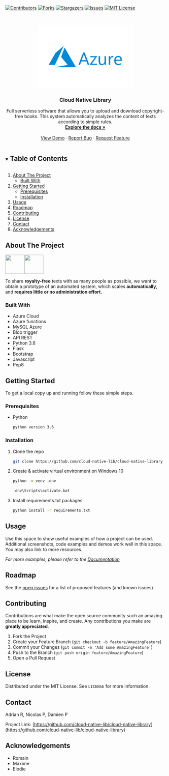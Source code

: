 <!--
*** Thanks for checking out the Best-README-Template. If you have a suggestion
*** that would make this better, please fork the repo and create a pull request
*** or simply open an issue with the tag "enhancement".
*** Thanks again! Now go create something AMAZING! :D
***
***
***
*** To avoid retyping too much info. Do a search and replace for the following:
*** github_username, repo_name, twitter_handle, email, project_title, project_description
-->

<!-- PROJECT SHIELDS -->
<!--
*** I'm using markdown "reference style" links for readability.
*** Reference links are enclosed in brackets [ ] instead of parentheses ( ).
*** See the bottom of this document for the declaration of the reference variables
*** for contributors-url, forks-url, etc. This is an optional, concise syntax you may use.
*** https://www.markdownguide.org/basic-syntax/#reference-style-links
-->

[![Contributors][contributors-shield]][contributors-url]
[![Forks][forks-shield]][forks-url]
[![Stargazers][stars-shield]][stars-url]
[![Issues][issues-shield]][issues-url]
[![MIT License][license-shield]][license-url]

<!-- PROJECT LOGO -->
<br />
<p align="center">
  <a href="https://github.com/cloud-native-lib/cloud-native-library">
    <img src="images/logo.png" alt="Logo" width="300" height="200">
  </a>

  <h3 align="center">Cloud Native Library</h3>

  <p align="center">
    Full serverless software that allows you to upload and download copyright-free books. This system automatically analyzes the content of texts according to simple rules.
    <br />
    <a href="https://github.com/cloud-native-lib/cloud-native-library"><strong>Explore the docs »</strong></a>
    <br />
    <br />
    <a href="https://github.com/cloud-native-lib/cloud-native-library">View Demo</a>
    ·
    <a href="https://github.com/cloud-native-lib/cloud-native-library/issues">Report Bug</a>
    ·
    <a href="https://github.com/cloud-native-lib/cloud-native-library/issues">Request Feature</a>
  </p>
</p>

<!-- TABLE OF CONTENTS -->
<details open="open">
  <summary><h2 style="display: inline-block">Table of Contents</h2></summary>
  <ol>
    <li>
      <a href="#about-the-project">About The Project</a>
      <ul>
        <li><a href="#built-with">Built With</a></li>
      </ul>
    </li>
    <li>
      <a href="#getting-started">Getting Started</a>
      <ul>
        <li><a href="#prerequisites">Prerequisites</a></li>
        <li><a href="#installation">Installation</a></li>
      </ul>
    </li>
    <li><a href="#usage">Usage</a></li>
    <li><a href="#roadmap">Roadmap</a></li>
    <li><a href="#contributing">Contributing</a></li>
    <li><a href="#license">License</a></li>
    <li><a href="#contact">Contact</a></li>
    <li><a href="#acknowledgements">Acknowledgements</a></li>
  </ol>
</details>

<!-- ABOUT THE PROJECT -->

## About The Project

<div style='display:flex;'>
  <img src="https://media.giphy.com/media/KAq5w47R9rmTuvWOWa/giphy.gif" width="60" height="60" />
  <img src="https://media.giphy.com/media/xUA7b2OfgTuVzqpVXq/giphy.gif" width="60" height="60" />
</div>

To share **royalty-free** texts with as many people as possible, we want to obtain a prototype of an automated system, which scales **automatically**, and **requires little or no administration effort.**

### Built With

- []()Azure Cloud
- []()Azure functions
- []()MySQL Azure
- []()Blob trigger
- []()API REST
- []()Python 3.6
- []()Flask
- []()Bootstrap
- []()Javascript
- []()Pep8

<!-- GETTING STARTED -->

## Getting Started

To get a local copy up and running follow these simple steps.

### Prerequisites

- Python
  ```sh
  python version 3.6
  ```

### Installation

1. Clone the repo
   ```sh
   git clone https://github.com/cloud-native-lib/cloud-native-library
   ```
2. Create & activate virtual environment on Windows 10
   ```sh
   python -m venv .env
   ```
   ```sh
   .env\Scripts\activate.bat
   ```
3. Install requirements.txt packages
   ```sh
   python install -r requirements.txt
   ```

<!-- USAGE EXAMPLES -->

## Usage

Use this space to show useful examples of how a project can be used. Additional screenshots, code examples and demos work well in this space. You may also link to more resources.

_For more examples, please refer to the [Documentation](https://example.com)_

<!-- ROADMAP -->

## Roadmap

See the [open issues](https://github.com/cloud-native-lib/cloud-native-library/issues) for a list of proposed features (and known issues).

<!-- CONTRIBUTING -->

## Contributing

Contributions are what make the open source community such an amazing place to be learn, inspire, and create. Any contributions you make are **greatly appreciated**.

1. Fork the Project
2. Create your Feature Branch (`git checkout -b feature/AmazingFeature`)
3. Commit your Changes (`git commit -m 'Add some AmazingFeature'`)
4. Push to the Branch (`git push origin feature/AmazingFeature`)
5. Open a Pull Request

<!-- LICENSE -->

## License

Distributed under the MIT License. See `LICENSE` for more information.

<!-- CONTACT -->

## Contact

Adrian R, Nicolas P, Damien P

Project Link: [https://github.com/cloud-native-lib/cloud-native-library](https://github.com/cloud-native-lib/cloud-native-library)

<!-- ACKNOWLEDGEMENTS -->

## Acknowledgements

- []()Romain
- []()Maxime
- []()Elodie

<!-- MARKDOWN LINKS & IMAGES -->
<!-- https://www.markdownguide.org/basic-syntax/#reference-style-links -->

[contributors-shield]: https://img.shields.io/github/contributors/cloud-native-lib/cloud-native-library.svg?style=for-the-badge
[contributors-url]: https://github.com/cloud-native-lib/cloud-native-library/graphs/contributors
[forks-shield]: https://img.shields.io/github/forks/cloud-native-lib/cloud-native-library.svg?style=for-the-badge
[forks-url]: https://github.com/cloud-native-lib/cloud-native-library/network/members
[stars-shield]: https://img.shields.io/github/stars/cloud-native-lib/cloud-native-library.svg?style=for-the-badge
[stars-url]: https://github.com/cloud-native-lib/cloud-native-library/stargazers
[issues-shield]: https://img.shields.io/github/issues/cloud-native-lib/cloud-native-library.svg?style=for-the-badge
[issues-url]: https://github.com/cloud-native-lib/cloud-native-library/issues
[license-shield]: https://img.shields.io/github/license/cloud-native-lib/cloud-native-library.svg?style=for-the-badge
[license-url]: https://github.com/cloud-native-lib/cloud-native-library/blob/master/LICENSE.txt
